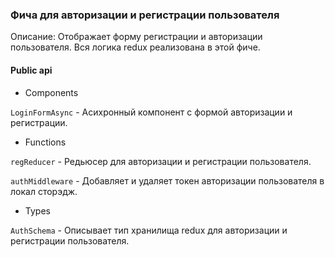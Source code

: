 ### Фича для авторизации и регистрации пользователя

Описание: Отображает форму регистрации и авторизации пользователя. Вся логика redux реализована в этой фиче.

#### Public api

-   Components

`LoginFormAsync` - Асихронный компонент с формой авторизации и регистрации.

-   Functions

`regReducer` - Редьюсер для авторизации и регистрации пользователя.

`authMiddleware` - Добавляет и удаляет токен авторизации пользователя в локал сторэдж.

-   Types

`AuthSchema` - Описывает тип хранилища redux для авторизации и регистрации пользователя.
